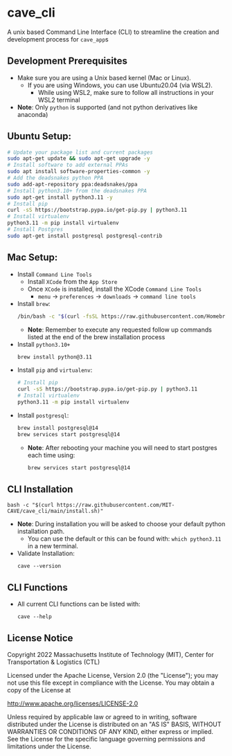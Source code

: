 # cave_cli
A unix based Command Line Interface (CLI) to streamline the creation and development process for `cave_app`s

## Development Prerequisites

- Make sure you are using a Unix based kernel (Mac or Linux).
    - If you are using Windows, you can use Ubuntu20.04 (via WSL2).
        - While using WSL2, make sure to follow all instructions in your WSL2 terminal
- **Note**: Only `python` is supported (and not python derivatives like anaconda)

## Ubuntu Setup:

```sh
# Update your package list and current packages
sudo apt-get update && sudo apt-get upgrade -y
# Install software to add external PPAs
sudo apt install software-properties-common -y
# Add the deadsnakes python PPA
sudo add-apt-repository ppa:deadsnakes/ppa
# Install python3.10+ from the deadsnakes PPA
sudo apt-get install python3.11 -y
# Install pip
curl -sS https://bootstrap.pypa.io/get-pip.py | python3.11
# Install virtualenv
python3.11 -m pip install virtualenv
# Install Postgres
sudo apt-get install postgresql postgresql-contrib
```

## Mac Setup:

- Install `Command Line Tools`
    - Install `XCode` from the `App Store`
    - Once `XCode` is installed, install the XCode `Command Line Tools`
        - `menu` -> `preferences` -> `downloads` -> `command line tools`
- Install `brew`:
    ```sh
    /bin/bash -c "$(curl -fsSL https://raw.githubusercontent.com/Homebrew/install/HEAD/install.sh)"
    ```
    - **Note**: Remember to execute any requested follow up commands listed at the end of the brew installation process
- Install `python3.10+`
    ```sh
    brew install python@3.11
    ```
- Install `pip` and `virtualenv`:
    ```sh
    # Install pip
    curl -sS https://bootstrap.pypa.io/get-pip.py | python3.11
    # Install virtualenv
    python3.11 -m pip install virtualenv
    ```
- Install `postgresql`:
    ```sh
    brew install postgresql@14
    brew services start postgresql@14
    ```
    - **Note**: After rebooting your machine you will need to start postgres each time using:
      ```sh
      brew services start postgresql@14
      ```

## CLI Installation

```
bash -c "$(curl https://raw.githubusercontent.com/MIT-CAVE/cave_cli/main/install.sh)"
```
- **Note**: During installation you will be asked to choose your default python installation path.
    - You can use the default or this can be found with: `which python3.11` in a new terminal.
- Validate Installation:
    ```
    cave --version
    ```

## CLI Functions

- All current CLI functions can be listed with:
    ```
    cave --help
    ```

## License Notice

Copyright 2022 Massachusetts Institute of Technology (MIT), Center for Transportation & Logistics (CTL)

Licensed under the Apache License, Version 2.0 (the "License"); you may not use this file except in compliance with the License. You may obtain a copy of the License at

http://www.apache.org/licenses/LICENSE-2.0

Unless required by applicable law or agreed to in writing, software distributed under the License is distributed on an "AS IS" BASIS, WITHOUT WARRANTIES OR CONDITIONS OF ANY KIND, either express or implied. See the License for the specific language governing permissions and limitations under the License.
